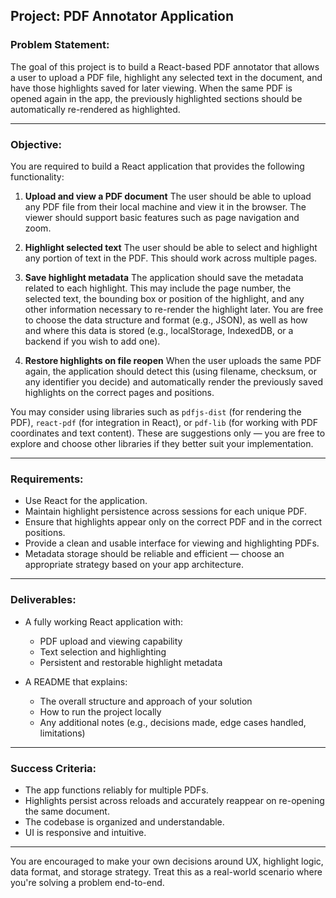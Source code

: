 ## Project: PDF Annotator Application

### Problem Statement:

The goal of this project is to build a React-based PDF annotator that allows a user to upload a PDF file, highlight any selected text in the document, and have those highlights saved for later viewing. When the same PDF is opened again in the app, the previously highlighted sections should be automatically re-rendered as highlighted.

---

### Objective:

You are required to build a React application that provides the following functionality:

1. **Upload and view a PDF document**
   The user should be able to upload any PDF file from their local machine and view it in the browser. The viewer should support basic features such as page navigation and zoom.

2. **Highlight selected text**
   The user should be able to select and highlight any portion of text in the PDF. This should work across multiple pages.

3. **Save highlight metadata**
   The application should save the metadata related to each highlight. This may include the page number, the selected text, the bounding box or position of the highlight, and any other information necessary to re-render the highlight later. You are free to choose the data structure and format (e.g., JSON), as well as how and where this data is stored (e.g., localStorage, IndexedDB, or a backend if you wish to add one).

4. **Restore highlights on file reopen**
   When the user uploads the same PDF again, the application should detect this (using filename, checksum, or any identifier you decide) and automatically render the previously saved highlights on the correct pages and positions.

You may consider using libraries such as `pdfjs-dist` (for rendering the PDF), `react-pdf` (for integration in React), or `pdf-lib` (for working with PDF coordinates and text content). These are suggestions only — you are free to explore and choose other libraries if they better suit your implementation.

---

### Requirements:

* Use React for the application.
* Maintain highlight persistence across sessions for each unique PDF.
* Ensure that highlights appear only on the correct PDF and in the correct positions.
* Provide a clean and usable interface for viewing and highlighting PDFs.
* Metadata storage should be reliable and efficient — choose an appropriate strategy based on your app architecture.

---

### Deliverables:

* A fully working React application with:

  * PDF upload and viewing capability
  * Text selection and highlighting
  * Persistent and restorable highlight metadata
* A README that explains:

  * The overall structure and approach of your solution
  * How to run the project locally
  * Any additional notes (e.g., decisions made, edge cases handled, limitations)

---

### Success Criteria:

* The app functions reliably for multiple PDFs.
* Highlights persist across reloads and accurately reappear on re-opening the same document.
* The codebase is organized and understandable.
* UI is responsive and intuitive.

---

You are encouraged to make your own decisions around UX, highlight logic, data format, and storage strategy. Treat this as a real-world scenario where you're solving a problem end-to-end.
